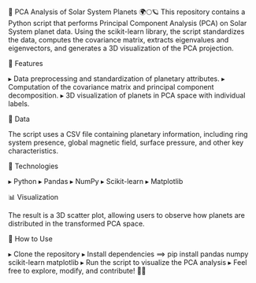 🚀 PCA Analysis of Solar System Planets 🌍🌕🪐
This repository contains a Python script that performs Principal Component Analysis (PCA) on Solar System planet data. Using the scikit-learn library, the script standardizes the data, computes the covariance matrix, extracts eigenvalues and eigenvectors, and generates a 3D visualization of the PCA projection.

📌 Features

▸ Data preprocessing and standardization of planetary attributes.
▸ Computation of the covariance matrix and principal component decomposition.
▸ 3D visualization of planets in PCA space with individual labels.

📂 Data

The script uses a CSV file containing planetary information, including ring system presence, global magnetic field, surface pressure, and other key characteristics.

🔧 Technologies

▸ Python
▸ Pandas
▸ NumPy
▸ Scikit-learn
▸ Matplotlib

📊 Visualization

The result is a 3D scatter plot, allowing users to observe how planets are distributed in the transformed PCA space.

🚀 How to Use

▸ Clone the repository
▸ Install dependencies ⟹ pip install pandas numpy scikit-learn matplotlib
▸ Run the script to visualize the PCA analysis
▸ Feel free to explore, modify, and contribute! 🌌✨
 
